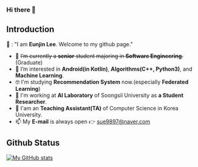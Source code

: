 ### Hi there 👋

## Introduction 
👩 : "I am **Eunjin Lee**. Welcome to my github page."

- 🔭 ~~I’m currently a **senior** student majoring in **Software Engineering**.~~(Graduate)
- 🌱 I’m interested in **Android(in Kotlin)**, **Algorithms(C++, Python3)**, and **Machine Learning**.
- 🤓 I'm studying **Recommendation System** now.(especially **Federated Learning**)
- 💼 I'm working at **AI Laboratory** of Soongsil University as **a Student Researcher**.
- 💼 I'am an **Teaching Assistant(TA)** of Computer Science in Korea University.
- 📫 My **E-mail** is always open 👉 sue9897@naver.com

## Github Status
[![My GitHub stats](https://github-readme-stats.vercel.app/api?username=witheunjin)](https://github.com/anuraghazra/github-readme-stats)

